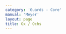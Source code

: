 ```yaml
---
category: 'Guards - Core'
manual: 'Meyer'
layout: page
title: Ox / Ochs
---
```


<link rel="import" href="/bower_components/polymer/polymer.html">
<link rel="import" href="shared-styles.html">

<dom-module id="{{ page.url | split:'/' | last | remove: '.html' }}-element">
  <template>
    <style include="shared-styles">
      :host {
        display: block;

        padding: 10px;
      }
    </style>

    <div class="card">

      <h1>{{ page.title }}</h1>
      <blockquote><p>The high parts are guarded with the Ox, which is two moded, Right and Left, thus one can stand in the Ox in two modes, namely the Right and Left modes.</p>

      <p>The right Ox is performed thus: stand with your Left Foot forward, holding the Sword with the hilt next to your head, high and on the right side, so that your forward point is directed against your opponent’s face. For the Left Ox reverse this, namely stand with your Right Foot forward, hold your hilt near your head on its Left Side as said above.</p></blockquote>

      <img class="card-image" src="/manuals/meyer/images/guards/ochs-illustration.jpg">

    </div>
  </template>

  <script>
    Polymer({
      is: '{{ page.url | split:'/' | last | remove: '.html' }}-element',
    });
  </script>
</dom-module>